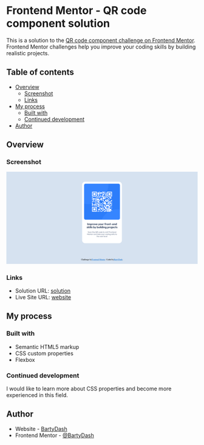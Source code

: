 # Frontend Mentor - QR code component solution

This is a solution to the [QR code component challenge on Frontend Mentor](https://www.frontendmentor.io/challenges/qr-code-component-iux_sIO_H). Frontend Mentor challenges help you improve your coding skills by building realistic projects. 

## Table of contents

- [Overview](#overview)
  - [Screenshot](#screenshot)
  - [Links](#links)
- [My process](#my-process)
  - [Built with](#built-with)
  - [Continued development](#continued-development)
- [Author](#author)

## Overview

### Screenshot

![](./images/screenshot.png)


### Links

- Solution URL: [solution](https://github.com/BartyDash/qr-code-component)
- Live Site URL: [website](https://bartydash.github.io/qr-code-component/)

## My process

### Built with

- Semantic HTML5 markup
- CSS custom properties
- Flexbox

### Continued development

I would like to learn more about CSS properties and become more experienced in this field.

## Author

- Website - [BartyDash](https://github.com/BartyDash)
- Frontend Mentor - [@BartyDash](https://www.frontendmentor.io/profile/BartyDash)